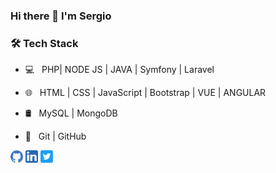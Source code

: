 ### Hi there 👋 I'm Sergio



<h3>🛠 Tech Stack</h3>



- 💻 &nbsp; PHP| NODE JS | JAVA | Symfony | Laravel

- 🌐 &nbsp; HTML | CSS | JavaScript | Bootstrap | VUE | ANGULAR

- 🛢 &nbsp; MySQL | MongoDB

- 🔧 &nbsp; Git | GitHub

<p></p>

[<img src='/icon/github.png' alt='github' height='20' >](https://github.com/Cabedux)  [<img src='/icon/linkedin.png' alt='linkedin' height='20'>](https://www.linkedin.com/in/scabedobel/)  [<img src='/icon/twitter.png' alt='twitter' height='20'>](https://twitter.com/CabedoCs)





<!--
**cabedux/cabedux** is a ✨ _special_ ✨ repository because its `README.md` (this file) appears on your GitHub profile.

Here are some ideas to get you started:

- 🔭 I’m currently working on ...
- 🌱 I’m currently learning ...
- 👯 I’m looking to collaborate on ...
- 🤔 I’m looking for help with ...
- 💬 Ask me about ...
- 📫 How to reach me: ...
- 😄 Pronouns: ...
- ⚡ Fun fact: ...
-->
